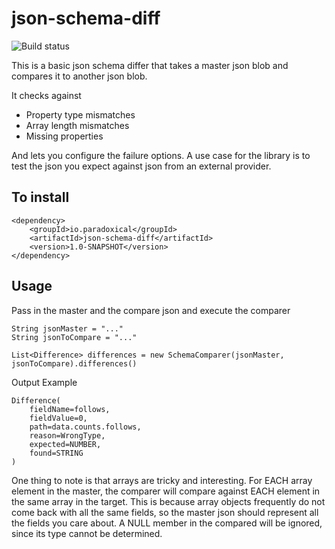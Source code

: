 json-schema-diff
========================

![Build status](https://travis-ci.org/paradoxical-io/json-schema-diff.svg?branch=master)

This is a basic json schema differ that takes a master json blob and compares it to another json blob.

It checks against

- Property type mismatches
- Array length mismatches
- Missing properties

And lets you configure the failure options.  A use case for the library is to test the json you expect against json
from an external provider.

## To install

```
<dependency>
    <groupId>io.paradoxical</groupId>
    <artifactId>json-schema-diff</artifactId>
    <version>1.0-SNAPSHOT</version>
</dependency>
```

## Usage

Pass in the master and the compare json and execute the comparer

```
String jsonMaster = "..."
String jsonToCompare = "..."

List<Difference> differences = new SchemaComparer(jsonMaster, jsonToCompare).differences()
```

Output Example

```
Difference(
    fieldName=follows,
    fieldValue=0,
    path=data.counts.follows,
    reason=WrongType,
    expected=NUMBER,
    found=STRING
)
```

One thing to note is that arrays are tricky and interesting.  For EACH array element in the master,
the comparer will compare against EACH element in the same array in the target. This is because array objects
 frequently do not come back with all the same fields, so the master json should represent all the fields you
 care about.  A NULL member in the compared will be ignored, since its type cannot be determined.  